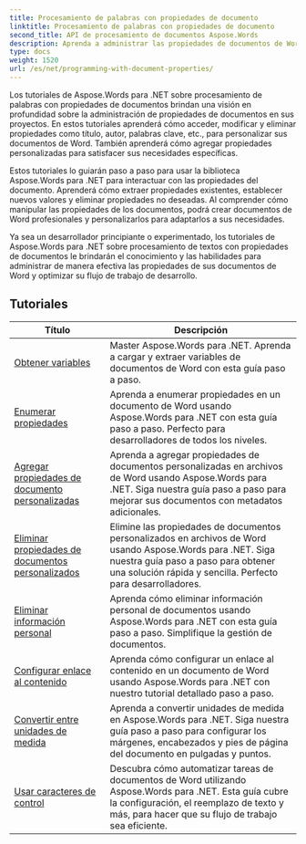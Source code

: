 ```yaml
---
title: Procesamiento de palabras con propiedades de documento
linktitle: Procesamiento de palabras con propiedades de documento
second_title: API de procesamiento de documentos Aspose.Words
description: Aprenda a administrar las propiedades de documentos de Word con Aspose.Words para .NET. Los tutoriales lo guiarán a través de las diversas funciones, como lectura y escritura de propiedades y personalización de propiedades predeterminadas.
type: docs
weight: 1520
url: /es/net/programming-with-document-properties/
---
```

Los tutoriales de Aspose.Words para .NET sobre procesamiento de palabras con propiedades de documentos brindan una visión en profundidad sobre la administración de propiedades de documentos en sus proyectos. En estos tutoriales aprenderá cómo acceder, modificar y eliminar propiedades como título, autor, palabras clave, etc., para personalizar sus documentos de Word. También aprenderá cómo agregar propiedades personalizadas para satisfacer sus necesidades específicas.

Estos tutoriales lo guiarán paso a paso para usar la biblioteca Aspose.Words para .NET para interactuar con las propiedades del documento. Aprenderá cómo extraer propiedades existentes, establecer nuevos valores y eliminar propiedades no deseadas. Al comprender cómo manipular las propiedades de los documentos, podrá crear documentos de Word profesionales y personalizarlos para adaptarlos a sus necesidades.

Ya sea un desarrollador principiante o experimentado, los tutoriales de Aspose.Words para .NET sobre procesamiento de textos con propiedades de documentos le brindarán el conocimiento y las habilidades para administrar de manera efectiva las propiedades de sus documentos de Word y optimizar su flujo de trabajo de desarrollo.

 ## Tutoriales
| Título | Descripción |
| --- | --- |
| [Obtener variables](./get-variables/) | Master Aspose.Words para .NET. Aprenda a cargar y extraer variables de documentos de Word con esta guía paso a paso. |
| [Enumerar propiedades](./enumerate-properties/) | Aprenda a enumerar propiedades en un documento de Word usando Aspose.Words para .NET con esta guía paso a paso. Perfecto para desarrolladores de todos los niveles. |
| [Agregar propiedades de documento personalizadas](./add-custom-document-properties/) | Aprenda a agregar propiedades de documentos personalizadas en archivos de Word usando Aspose.Words para .NET. Siga nuestra guía paso a paso para mejorar sus documentos con metadatos adicionales. |
| [Eliminar propiedades de documentos personalizados](./remove-custom-document-properties/) | Elimine las propiedades de documentos personalizados en archivos de Word usando Aspose.Words para .NET. Siga nuestra guía paso a paso para obtener una solución rápida y sencilla. Perfecto para desarrolladores. |
| [Eliminar información personal](./remove-personal-information/) | Aprenda cómo eliminar información personal de documentos usando Aspose.Words para .NET con esta guía paso a paso. Simplifique la gestión de documentos. |
| [Configurar enlace al contenido](./configuring-link-to-content/) | Aprenda cómo configurar un enlace al contenido en un documento de Word usando Aspose.Words para .NET con nuestro tutorial detallado paso a paso. |
| [Convertir entre unidades de medida](./convert-between-measurement-units/) | Aprenda a convertir unidades de medida en Aspose.Words para .NET. Siga nuestra guía paso a paso para configurar los márgenes, encabezados y pies de página del documento en pulgadas y puntos. |
| [Usar caracteres de control](./use-control-characters/) | Descubra cómo automatizar tareas de documentos de Word utilizando Aspose.Words para .NET. Esta guía cubre la configuración, el reemplazo de texto y más, para hacer que su flujo de trabajo sea eficiente. |